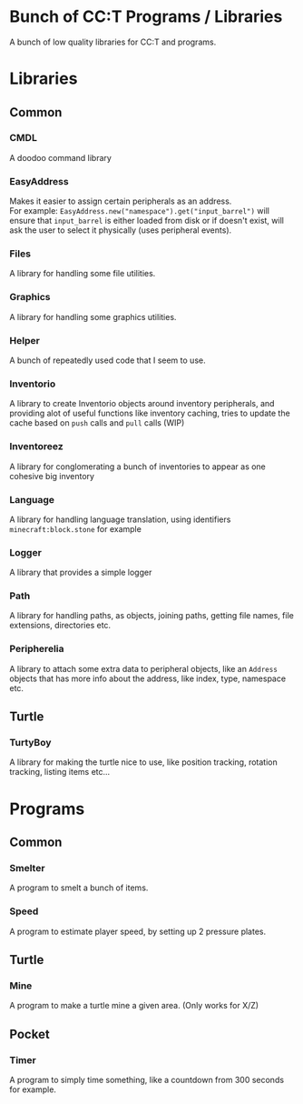 # Bunch of CC:T Programs / Libraries

A bunch of low quality libraries for CC:T and programs.

# Libraries

## Common

### CMDL
A doodoo command library

### EasyAddress
Makes it easier to assign certain peripherals as an address. <br>
For example: `EasyAddress.new("namespace").get("input_barrel")` will ensure that `input_barrel` is either loaded from disk or if doesn't exist, will ask the user to select it physically (uses peripheral events).

### Files
A library for handling some file utilities.

### Graphics
A library for handling some graphics utilities.

### Helper
A bunch of repeatedly used code that I seem to use.

### Inventorio
A library to create Inventorio objects around inventory peripherals, and providing alot of useful functions
like inventory caching, tries to update the cache based on `push` calls and `pull` calls (WIP)

### Inventoreez
A library for conglomerating a bunch of inventories to appear as one cohesive big inventory

### Language
A library for handling language translation, using identifiers `minecraft:block.stone` for example

### Logger
A library that provides a simple logger

### Path
A library for handling paths, as objects, joining paths, getting file names, file extensions, directories etc.

### Peripherelia
A library to attach some extra data to peripheral objects, like an `Address` objects that has more info about the address, like index, type, namespace etc.

## Turtle

### TurtyBoy
A library for making the turtle nice to use, like position tracking, rotation tracking, listing items etc...

# Programs

## Common

### Smelter
A program to smelt a bunch of items.

### Speed
A program to estimate player speed, by setting up 2 pressure plates.

## Turtle

### Mine
A program to make a turtle mine a given area. (Only works for X/Z)

## Pocket

### Timer
A program to simply time something, like a countdown from 300 seconds for example.